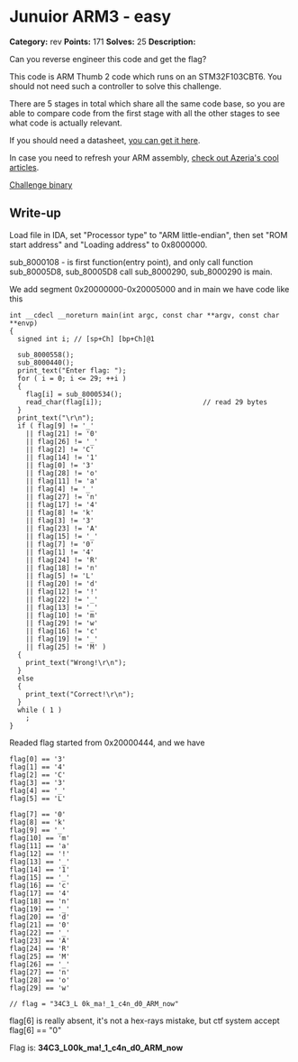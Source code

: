 # Junuior ARM3 - easy

**Category:** rev
**Points:** 171
**Solves:** 25
**Description:**

Can you reverse engineer this code and get the flag?

This code is ARM Thumb 2 code which runs on an STM32F103CBT6. You should not need such a controller to solve this challenge.

There are 5 stages in total which share all the same code base, so you are able to compare code from the first stage with all the other stages to see what code is actually relevant.

If you should need a datasheet, [you can get it here](http://www.st.com/content/ccc/resource/technical/document/reference_manual/59/b9/ba/7f/11/af/43/d5/CD00171190.pdf/files/CD00171190.pdf/jcr:content/translations/en.CD00171190.pdf).

In case you need to refresh your ARM assembly, [check out Azeria's cool articles](https://azeria-labs.com/writing-arm-assembly-part-1/).

[Challenge binary](arm_stage3.bin)

## Write-up

Load file in IDA, set "Processor type" to "ARM little-endian", then set "ROM start address" and "Loading address" to 0x8000000.

sub_8000108 - is first function(entry point), and only call function sub_80005D8, sub_80005D8 call sub_8000290, sub_8000290 is main.

We add segment 0x20000000-0x20005000 and in main we have code like this
```
int __cdecl __noreturn main(int argc, const char **argv, const char **envp)
{
  signed int i; // [sp+Ch] [bp+Ch]@1

  sub_8000558();
  sub_8000440();
  print_text("Enter flag: ");
  for ( i = 0; i <= 29; ++i )
  {
    flag[i] = sub_8000534();
    read_char(flag[i]);                         // read 29 bytes
  }
  print_text("\r\n");
  if ( flag[9] != '_'
    || flag[21] != '0'
    || flag[26] != '_'
    || flag[2] != 'C'
    || flag[14] != '1'
    || flag[0] != '3'
    || flag[28] != 'o'
    || flag[11] != 'a'
    || flag[4] != '_'
    || flag[27] != 'n'
    || flag[17] != '4'
    || flag[8] != 'k'
    || flag[3] != '3'
    || flag[23] != 'A'
    || flag[15] != '_'
    || flag[7] != '0'
    || flag[1] != '4'
    || flag[24] != 'R'
    || flag[18] != 'n'
    || flag[5] != 'L'
    || flag[20] != 'd'
    || flag[12] != '!'
    || flag[22] != '_'
    || flag[13] != '_'
    || flag[10] != 'm'
    || flag[29] != 'w'
    || flag[16] != 'c'
    || flag[19] != '_'
    || flag[25] != 'M' )
  {
    print_text("Wrong!\r\n");
  }
  else
  {
    print_text("Correct!\r\n");
  }
  while ( 1 )
    ;
}
```

Readed flag started from 0x20000444, and we have
```
flag[0] == '3'
flag[1] == '4'
flag[2] == 'C'
flag[3] == '3'
flag[4] == '_'
flag[5] == 'L'

flag[7] == '0'
flag[8] == 'k'
flag[9] == '_'
flag[10] == 'm'
flag[11] == 'a'
flag[12] == '!'
flag[13] == '_'
flag[14] == '1'
flag[15] == '_'
flag[16] == 'c'
flag[17] == '4'
flag[18] == 'n'
flag[19] == '_'
flag[20] == 'd'
flag[21] == '0'
flag[22] == '_'
flag[23] == 'A'
flag[24] == 'R'
flag[25] == 'M'
flag[26] == '_'
flag[27] == 'n'
flag[28] == 'o'
flag[29] == 'w'

// flag = "34C3_L 0k_ma!_1_c4n_d0_ARM_now"
```
flag[6] is really absent, it's not a hex-rays mistake, but ctf system accept flag[6] == "0"

Flag is: **34C3_L00k_ma!_1_c4n_d0_ARM_now**
